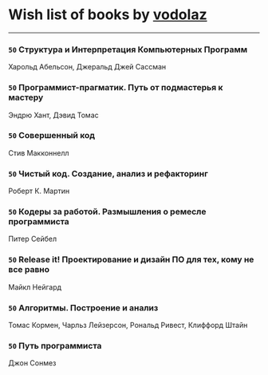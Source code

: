 # Wish list of books by [vodolaz](https://plus.google.com/100814312071069684938)
---

### `50` Структура и Интерпретация Компьютерных Программ
Харольд Абельсон, Джеральд Джей Сассман

### `50` Программист-прагматик. Путь от подмастерья к мастеру
Эндрю Хант, Дэвид Томас

### `50` Совершенный код
Стив Макконнелл

### `50` Чистый код. Создание, анализ и рефакторинг
Роберт К. Мартин

### `50` Кодеры за работой. Размышления о ремесле программиста
Питер Сейбел

### `50` Release it! Проектирование и дизайн ПО для тех, кому не все равно
Майкл Нейгард

### `50` Алгоритмы. Построение и анализ
Томас Кормен, Чарльз Лейзерсон, Рональд Ривест, Клиффорд Штайн

### `50` Путь программиста
Джон Сонмез

